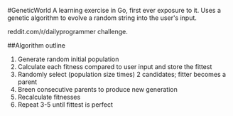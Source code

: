 #GeneticWorld
A learning exercise in Go, first ever exposure to it. Uses a genetic 
algorithm to evolve a random string into the user's input. 

reddit.com/r/dailyprogrammer challenge. 

##Algorithm outline
1. Generate random initial population
2. Calculate each fitness compared to user input and store the fittest
3. Randomly select (population size times) 2 candidates; fitter becomes a parent
4. Breen consecutive parents to produce new generation
5. Recalculate fitnesses
6. Repeat 3-5 until fittest is perfect
